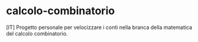 # calcolo-combinatorio
[IT] Progetto personale per velocizzare i conti nella branca della matematica del calcolo combinatorio.
